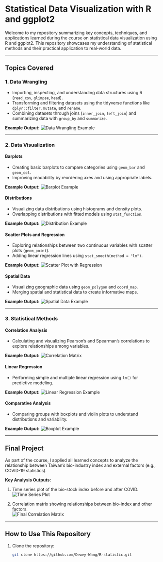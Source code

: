 # Statistical Data Visualization with R and ggplot2

Welcome to my repository summarizing key concepts, techniques, and applications learned during the course on statistical data visualization using R and ggplot2. This repository showcases my understanding of statistical methods and their practical application to real-world data.

---

## **Topics Covered**

### **1. Data Wrangling**  
- Importing, inspecting, and understanding data structures using R (`read_csv`, `glimpse`, `head`).
- Transforming and filtering datasets using the tidyverse functions like `dplyr::filter`, `mutate`, and `rename`.
- Combining datasets through joins (`inner_join`, `left_join`) and summarizing data with `group_by` and `summarize`.

**Example Output:**
![Data Wrangling Example](images/data-wrangling.png)

---

### **2. Data Visualization**
#### Barplots  
- Creating basic barplots to compare categories using `geom_bar` and `geom_col`.
- Improving readability by reordering axes and using appropriate labels.

**Example Output:**
![Barplot Example](images/barplot.png)

#### Distributions  
- Visualizing data distributions using histograms and density plots.
- Overlapping distributions with fitted models using `stat_function`.

**Example Output:**
![Distribution Example](images/distributions.png)

#### Scatter Plots and Regression  
- Exploring relationships between two continuous variables with scatter plots (`geom_point`).
- Adding linear regression lines using `stat_smooth(method = "lm")`.

**Example Output:**
![Scatter Plot with Regression](images/scatter-regression.png)

#### Spatial Data  
- Visualizing geographic data using `geom_polygon` and `coord_map`.
- Merging spatial and statistical data to create informative maps.

**Example Output:**
![Spatial Data Example](images/spatial-data.png)

---

### **3. Statistical Methods**
#### Correlation Analysis  
- Calculating and visualizing Pearson’s and Spearman’s correlations to explore relationships among variables.

**Example Output:**
![Correlation Matrix](images/correlation-matrix.png)

#### Linear Regression  
- Performing simple and multiple linear regression using `lm()` for predictive modeling.

**Example Output:**
![Linear Regression Example](images/linear-regression.png)

#### Comparative Analysis  
- Comparing groups with boxplots and violin plots to understand distributions and variability.

**Example Output:**
![Boxplot Example](images/boxplot.png)

---

## **Final Project**
As part of the course, I applied all learned concepts to analyze the relationship between Taiwan’s bio-industry index and external factors (e.g., COVID-19 statistics).

**Key Analysis Outputs:**
1. Time series plot of the bio-stock index before and after COVID.  
   ![Time Series Plot](images/time-series.png)

2. Correlation matrix showing relationships between bio-index and other factors.  
   ![Final Correlation Matrix](images/final-correlation.png)

---

## **How to Use This Repository**
1. Clone the repository:
   ```bash
   git clone https://github.com/Dewey-Wang/R-statistic.git
